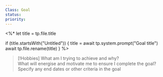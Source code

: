 ```yaml
---
Class: Goal
status: 
priority: 
---
```

<%*
let title = tp.file.title

if (title.startsWith("Untitled")) {
	title = await tp.system.prompt("Goal title")
	await tp.file.rename(title)
}
%>

>[!Hobbies] 
What am I trying to achieve and why?  
 What will energise and motivate me to ensure I complete the goal?
 Specify any end dates or other criteria in the goal



